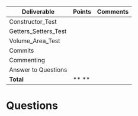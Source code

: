 | Deliverable          | Points | Comments |
| -------------------- | ------ | -------------------------------------------|
| Constructor_Test     |        | |
| Getters_Setters_Test |        | |
| Volume_Area_Test     |        | |
| Commits              |        | |
| Commenting           |        | |
| Answer to Questions  |        | |
| **Total**            | **  ** | |

# Questions